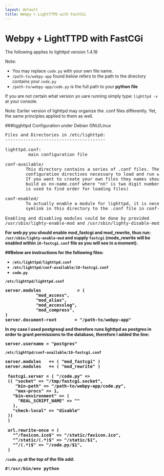 ```yaml
---
layout: default
title: Webpy + LightTTPD with FastCGi
---
```


# Webpy + LightTTPD with FastCGi

The following applies to lighttpd version 1.4.18

Note:
* You may replace <code>code.py</code> with your own file name.
* <code>/path-to/webpy-app</code> found below refers to the path to the directory contains your <code>code.py</code>
* <code>/path-to/webpy-app/code.py</code> is the full path to your **python file**

If you are not certain what version yo uare running simply type: <code>lighttpd -v</code> at your console.

Note: Earlier version of lighttpd may organize the .conf files differently. Yet, the same principles applied to them as well.

###ligghttpd Configuration under Debian GNU/Linux

<pre>
Files and Directories in /etc/lighttpd:
---------------------------------------

lighttpd.conf:
         main configuration file

conf-available/
        This directory contains a series of .conf files. These files contain
        configuration directives necessary to load and run webserver modules.
        If you want to create your own files they names should be
        build as nn-name.conf where "nn" is two digit number (number
        is used to find order for loading files)

conf-enabled/
        To actually enable a module for lighttpd, it is necessary to create a
        symlink in this directory to the .conf file in conf-available/.

Enabling and disabling modules could be done by provided
/usr/sbin/lighty-enable-mod and /usr/sbin/lighty-disable-mod scripts.
</pre>

<strong>
For web py you should enable mod_fastcgi and mod_rewrite, thus run: <code>/usr/sbin/lighty-enable-mod</code> and supply <code>fastcgi</code>  
(mode_rewrite will be enabled within <code>10-fastcgi.conf</code> file as you will see in a moment).

##Below are instructions for the following files:
* <code>/etc/lighttpd/lighttpd.conf</code>
* <code>/etc/lighttpd/conf-available/10-fastcgi.conf</code>
* <code>code.py</code>

<code>/etc/lighttpd/lighttpd.conf</code>

<pre>
server.modules              = (
            "mod_access",
            "mod_alias",
            "mod_accesslog",
            "mod_compress",
)
server.document-root       = "/path-to/webpy-app"
</pre>

In my case I used postgresql and therefore runs lighttpd as postgres in order to grant permissions to the database, therefore I added the line:

<pre>
server.username = "postgres"
</pre>

<code>/etc/lighttpd/conf-available/10-fastcgi.conf</code>

<pre>
server.modules   += ( "mod_fastcgi" )
server.modules   += ( "mod_rewrite" )

 fastcgi.server = ( "/code.py" =>
 (( "socket" => "/tmp/fastcgi.socket",
    "bin-path" => "/path-to/webpy-app/code.py",
    "max-procs" => 1,
   "bin-environment" => (
     "REAL_SCRIPT_NAME" => ""
   ),
   "check-local" => "disable"
 ))
 )

 url.rewrite-once = (
   "^/favicon.ico$" => "/static/favicon.ico",
   "^/static/(.*)$" => "/static/$1",
   "^/(.*)$" => "/code.py/$1",
 )
</pre>

<code>/code.py</code>
at the top of the file add:

<pre>
#!/usr/bin/env python
</pre>